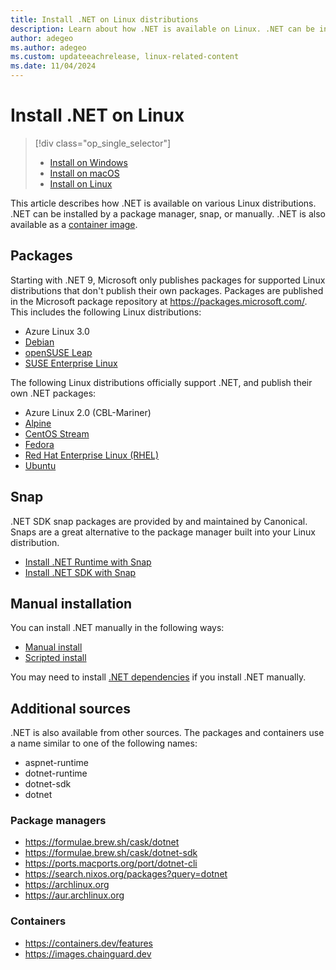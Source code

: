 ```yaml
---
title: Install .NET on Linux distributions
description: Learn about how .NET is available on Linux. .NET can be installed through a package manager, a snap package, or manually.
author: adegeo
ms.author: adegeo
ms.custom: updateeachrelease, linux-related-content
ms.date: 11/04/2024
---
```


# Install .NET on Linux

> [!div class="op_single_selector"]
>
> - [Install on Windows](windows.md)
> - [Install on macOS](macos.md)
> - [Install on Linux](linux.md)

This article describes how .NET is available on various Linux distributions. .NET can be installed by a package manager, snap, or manually. .NET is also available as a [container image](../docker/introduction.md#net-images).

## Packages

Starting with .NET 9, Microsoft only publishes packages for supported Linux distributions that don't publish their own packages. Packages are published in the Microsoft package repository at <https://packages.microsoft.com/>. This includes the following Linux distributions:

- Azure Linux 3.0
- [Debian](linux-debian.md)
- [openSUSE Leap](linux-opensuse.md)
- [SUSE Enterprise Linux](linux-sles.md)

The following Linux distributions officially support .NET, and publish their own .NET packages:

- Azure Linux 2.0 (CBL-Mariner)
- [Alpine](linux-alpine.md)
- [CentOS Stream](linux-rhel.md#centos-stream-9)
- [Fedora](linux-fedora.md)
- [Red Hat Enterprise Linux (RHEL)](linux-rhel.md)
- [Ubuntu](linux-ubuntu.md)

## Snap

.NET SDK snap packages are provided by and maintained by Canonical. Snaps are a great alternative to the package manager built into your Linux distribution.

- [Install .NET Runtime with Snap](linux-snap-runtime.md)
- [Install .NET SDK with Snap](linux-snap-sdk.md)

## Manual installation

You can install .NET manually in the following ways:

- [Manual install](linux-scripted-manual.md#manual-install)
- [Scripted install](linux-scripted-manual.md#scripted-install)

You may need to install [.NET dependencies](https://github.com/dotnet/core/blob/main/release-notes/8.0/linux-packages.md) if you install .NET manually.

## Additional sources

.NET is also available from other sources. The packages and containers use a name similar to one of the following names:

- aspnet-runtime
- dotnet-runtime
- dotnet-sdk
- dotnet

### Package managers

- <https://formulae.brew.sh/cask/dotnet>
- <https://formulae.brew.sh/cask/dotnet-sdk>
- <https://ports.macports.org/port/dotnet-cli>
- <https://search.nixos.org/packages?query=dotnet>
- <https://archlinux.org>
- <https://aur.archlinux.org>

### Containers

- <https://containers.dev/features>
- <https://images.chainguard.dev>
